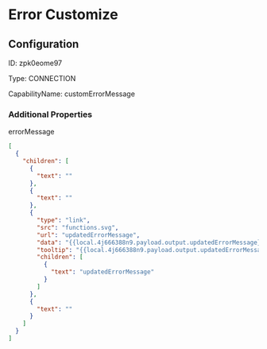 # Error Customize
## Configuration
ID:  zpk0eome97

Type: CONNECTION 

CapabilityName: customErrorMessage






### Additional Properties
errorMessage
```json 
[
  {
    "children": [
      {
        "text": ""
      },
      {
        "text": ""
      },
      {
        "type": "link",
        "src": "functions.svg",
        "url": "updatedErrorMessage",
        "data": "{{local.4j666388n9.payload.output.updatedErrorMessage}}",
        "tooltip": "{{local.4j666388n9.payload.output.updatedErrorMessage}}",
        "children": [
          {
            "text": "updatedErrorMessage"
          }
        ]
      },
      {
        "text": ""
      }
    ]
  }
]
```





